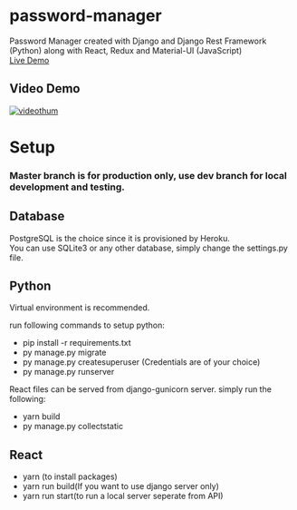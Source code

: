 # password-manager
Password Manager created with Django and Django Rest Framework (Python) along with React, Redux and Material-UI (JavaScript)<br>
[Live Demo](https://plankton-app-ewh87.ondigitalocean.app/)

## Video Demo
[![videothum](https://user-images.githubusercontent.com/40464744/206746962-0748b63e-ef37-4656-98a6-b2bac173fcac.png)](https://drive.google.com/file/d/1fvAoJUrm9iS-GwdGgHrLgCyTzsHKOEeN/view?usp=sharing)

# Setup
### Master branch is for production only, use dev branch for local development and testing.


## Database
PostgreSQL is the choice since it is provisioned by Heroku.<br>
You can use SQLite3 or any other database, simply change the settings.py file.<br>


## Python
Virtual environment is recommended.<br>

run following commands to setup python:<br>
+ pip install -r requirements.txt
+ py manage.py migrate
+ py manage.py createsuperuser (Credentials are of your choice)
+ py manage.py runserver

React files can be served from django-gunicorn server. simply run the following:
+ yarn build
+ py manage.py collectstatic


## React
+ yarn (to install packages)
+ yarn run build(If you want to use django server only)
+ yarn run start(to run a local server seperate from API)
